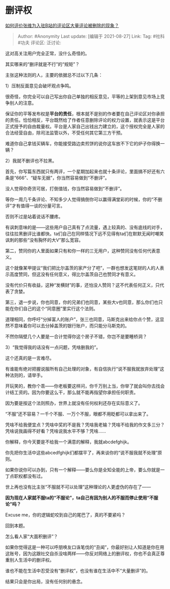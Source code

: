 # 删评权
[如何评价张维为入驻B站的评论区大量评论被删除的现象？](https://www.zhihu.com/question/481698780/answer/2084016244)

> Author: #Anonymity
> Last update: [编辑于 2021-08-27]
> Link:
> Tag: #社科 #功夫
> 评论区:
> 泛讨论:

这对高关注用户完全正常，没什么奇怪的。

其实哪来的“删评就是不行”的“规矩”？

主张这种法则的人，主要的依据总不过以下几条：

1）压制反面意见会破坏观点争鸣。

很奇怪，你完全可以自己写出你自己单独的相反意见，平等的上架到意见市场上竞争别人的注意。

保证你的平等发布权是**平台的责任**，根本就不是别的作者要在自己评论区对你承担的责任。恰恰相反，平台既然给了作者任意删除评论的权力设置，就表示这是平台正式授予的自由裁量权。平台是人家自己出钱出力建立的，这个授权完全是人家的合法经营自由，除司法监管以外，不受任何其它第三方干预。

难道你自己拿钱买辆车，你能接受路边卖煎饼的说你这车放不下它的炉子你得换一辆？

2）我就不删评也不拉黑。

首先，你写篇东西就只有两评，一个星期加起来也就十条评论，里面搞不好还有六条是“666”、“疑车无据”，你当然容易做到“不删评”。

没人觉得你奇货可居，打倒值钱，你当然容易做到“不删评”。

等你一周几千条评论、不知多少人觉得搞倒你可以赢得满堂彩的时候，你的“不删评”才有值得一谈的分量可言。

否则不过是站着说话不腰疼。

有讽刺意味的是——这些用户自己真有了点流量，遇上较真的、没有底线的对手，往往拉黑删评比谁都快。ta们自己在同样情况下远不见得有ta们在默默无闻时嘲笑讽刺的那些“没有胸怀的大V”那么宽容。

第二，赞同你的人里面如果只有和你一样的三无用户，这种赞同没有任何代表意义。

这个就像某甲提议“我们把比尔盖茨的家产分了吧”，一群也想发这笔财的人的人表示高度赞同，但这没有任何意义，得比尔盖茨自己也赞同才有意义。

没有代价只有收益，这种“发横财”的事，还怕没人赞同？这不代表任何正义，只代表了贪婪。

第三，退一步说，你也同意，你的兄弟们也同意，某些大v也同意，那么你们也只能在你们自己的这个“同意圈”里实行这个法则。

道理相同，你呼吁“分掉富人的账户”，张三也同意，马斯克出来给你点个赞，这显然不意味着你可以去分掉盖茨的银行账户，而只能分马斯克的。

不然你隔壁几个人要是一合计觉得你这个房子不错，你岂不是要睡桥洞？

3）“我觉得我的话没有一点问题，凭啥删我的”。

这个还真的是一言难尽。

有谁能有绝对把握说服所有自己处理的对象，有自信执行“说不服我就放弃处理”这种法则的，请举手。

开玩笑的，教你个乖——你老板要这样问，你千万别上当，你举了就会叫你去找会计结工资的。因为你要这么干，那么就不能再指望你承担任何职责。

因为要是按这个法则照办，世界上就没有任何权利还存在实际意义了。

“不服”还不容易？一千个不服、一万个不服，眼都不用眨都可以拿出来了。

凭啥不给我便宜点？凭啥中奖的不是我？凭啥我老输？凭啥不给我的作文多三分？凭啥说我画得不好看？凭啥说我水平不够？凭啥……

你解释，你今天要是不给我一个满意的解释，我就abcdefghijk。

你先把你生活中这些abcedfghijk们都摆平了，再来谈你的“说不服我就不处理”原则。

如果你说你可以办到，只有一个解释——要么你是全知全能的上帝，要么你就是一丁点职权都没有过。

世上再也没有比主张“不服就不可以处理”这种理论的人更虚伪的存在了——

**因为现在人家就不服ta的“不服论”，ta自己有因为别人的不服而停止使用“不服论”吗？**

Excuse me，你的逻辑蛇咬到自己的尾巴了，真的不要紧吗？

回到本题。

怎么看人家“大面积删评”？

如果你觉得这是一种可以呼朋唤友口诛笔伐的“丑闻”，你最好别让人知道是你在用这账号，因为这跟社交自杀没啥两样——你反对网络上的删评权，你也不会真正尊重别人生活中的删评权。

谁也不能在生活中忍受没有“删评权”，也没有谁在生活中不“大量删评”的。

结果只会是你出局，没有任何别的悬念。
